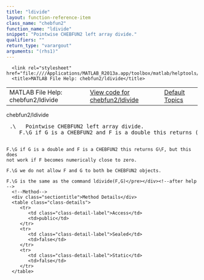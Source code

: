 ```yaml
---
title: "ldivide"
layout: function-reference-item
class_name: "chebfun2"
function_name: "ldivide"
snippet: "Pointwise CHEBFUN2 left array divide."
qualifiers: ""
return_type: "varargout"
arguments: "(rhs1)"
---
```


<html>
   <head>
      <meta http-equiv="Content-Type" content="text/html; charset=utf-8">
   
      <link rel="stylesheet" href="file:////Applications/MATLAB_R2013a.app/toolbox/matlab/helptools/private/helpwin.css">
      <title>MATLAB File Help: chebfun2/ldivide</title>
   </head>
   <body>
      <!--Single-page help-->
      <table border="0" cellspacing="0" width="100%">
         <tr class="subheader">
            <td class="headertitle">MATLAB File Help: chebfun2/ldivide</td>
            <td class="subheader-left"><a href="matlab:edit chebfun2/ldivide">View code for chebfun2/ldivide</a></td>
            <td class="subheader-right"><a href="matlab:helpwin">Default Topics</a></td>
         </tr>
      </table>
      <div class="title">chebfun2/ldivide</div>
      <div class="helptext"><pre><!--helptext --> .\   Pointwise CHEBFUN2 left array divide.
    F.\G if G is a CHEBFUN2 and F is a double this returns (1/F)*G
 
    F.\G if G is a double and F is a CHEBFUN2 this returns G\F, but this does
    not work if F becomes numerically close to zero.
 
    F.\G we do not allow F and G to both be CHEBFUN2 objects.
  
    F.\G is the same as the command ldivide(F,G)</pre></div><!--after help -->
      <!--Method-->
      <div class="sectiontitle">Method Details</div>
      <table class="class-details">
         <tr>
            <td class="class-detail-label">Access</td>
            <td>public</td>
         </tr>
         <tr>
            <td class="class-detail-label">Sealed</td>
            <td>false</td>
         </tr>
         <tr>
            <td class="class-detail-label">Static</td>
            <td>false</td>
         </tr>
      </table>
   </body>
</html>
